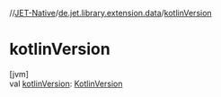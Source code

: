 //[JET-Native](../../index.md)/[de.jet.library.extension.data](index.md)/[kotlinVersion](kotlin-version.md)

# kotlinVersion

[jvm]\
val [kotlinVersion](kotlin-version.md): [KotlinVersion](https://kotlinlang.org/api/latest/jvm/stdlib/kotlin/-kotlin-version/index.html)
